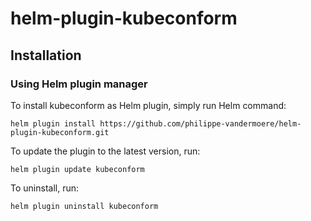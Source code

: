 # helm-plugin-kubeconform

## Installation

### Using Helm plugin manager

To install kubeconform as Helm plugin, simply run Helm command:

```shell
helm plugin install https://github.com/philippe-vandermoere/helm-plugin-kubeconform.git
```

To update the plugin to the latest version, run:

```shell
helm plugin update kubeconform
```

To uninstall, run:

```shell
helm plugin uninstall kubeconform
```
